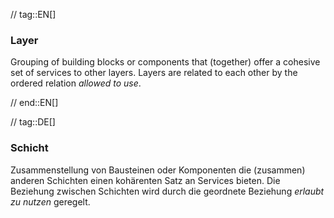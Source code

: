 // tag::EN[]
### Layer

Grouping of building blocks or components that (together) offer a
cohesive set of services to other layers.
Layers are related to each other by the ordered relation _allowed to use_.

// end::EN[]

// tag::DE[]
### Schicht

Zusammenstellung von Bausteinen oder Komponenten die (zusammen)
anderen Schichten einen kohärenten Satz an Services
bieten. Die Beziehung zwischen Schichten wird
durch die geordnete Beziehung *erlaubt zu nutzen* geregelt.

